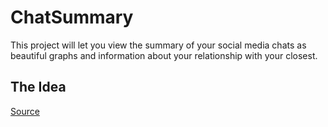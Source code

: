 # ChatSummary
This project will let you view the summary of your social media chats as beautiful graphs and information about your relationship with your closest.

## The Idea
[Source](https://medium.com/data-slice/3-5-years-of-a-relationship-in-whatsapp-messages-4f4c95073c9d)

